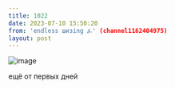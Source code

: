 ```yaml
---
title: 1022
date: 2023-07-10 15:50:20
from: 'endless шизing ⍼' (channel1162404975)
layout: post
---
```


![image](photos/photo_109@10-07-2023_15-50-20.jpg)

ещё от первых дней
